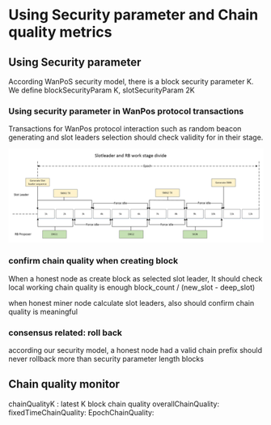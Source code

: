 # Using Security parameter and Chain quality metrics

## Using Security parameter 
According WanPoS security model, there is a block security parameter K.
We define blockSecurityParam K, slotSecurityParam 2K

### Using security parameter in WanPos protocol transactions
Transactions for WanPos protocol interaction such as random beacon generating and slot leaders selection should check validity for in their stage.

![](media/0bc7faf1eeb11016dfe6c35b72f19a1e.png)

### confirm chain quality when creating block
When a honest node as create block as selected slot leader, It should check local working chain quality is enough
block_count / (new_slot - deep_slot)

when honest miner node calculate slot leaders, also should confirm chain quality is meaningful

### consensus related: roll back
according our security model, a honest node had a valid chain prefix should never rollback  more than  security parameter length blocks


## Chain quality monitor

chainQualityK : latest  K block chain quality
overallChainQuality: 
fixedTimeChainQuality:
EpochChainQuality:
